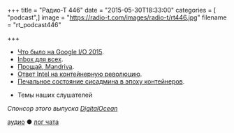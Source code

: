 +++
title = "Радио-Т 446"
date = "2015-05-30T18:33:00"
categories = [ "podcast",]
image = "https://radio-t.com/images/radio-t/rt446.jpg"
filename = "rt_podcast446"

+++

* [Что было на Google I/O 2015](http://thenextweb.com/google/2015/05/28/everything-google-announced-at-google-io-2015-in-one-handy-list/).
* [Inbox для всех](http://social.techcrunch.com/2015/05/28/google-opens-inbox-to-all-adds-smart-reminders-trip-bundles-undo-send-and-more/).
* [Прощай, Mandriva](http://www.phoronix.com/scan.php?page=news_item&px=Mandriva-Liquidated).
* [Ответ Intel на контейнерную революцию](http://prsm.tc/7tknoe).
* [Печальное состояние сисадмина в эпоху контейнеров](http://habrahabr.ru/post/258595/).
- Темы наших слушателей

_Спонсор этого выпуска [DigitalOcean](https://www.digitalocean.com)_

[аудио](http://cdn.radio-t.com/rt_podcast446.mp3) ● [лог чата](http://chat.radio-t.com/logs/radio-t-446.html)
<audio src="http://cdn.radio-t.com/rt_podcast446.mp3" preload="none"></audio>